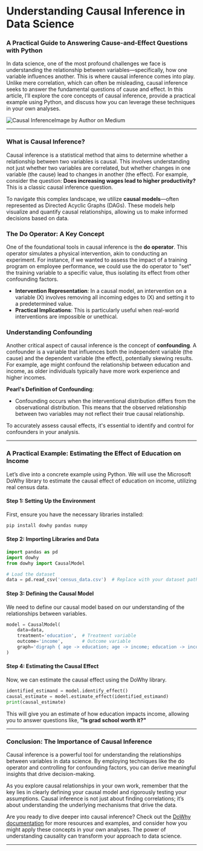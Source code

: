 # Understanding Causal Inference in Data Science
### A Practical Guide to Answering Cause-and-Effect Questions with Python

In data science, one of the most profound challenges we face is understanding the relationship between variables—specifically, how one variable influences another. This is where causal inference comes into play. Unlike mere correlation, which can often be misleading, causal inference seeks to answer the fundamental questions of cause and effect. In this article, I’ll explore the core concepts of causal inference, provide a practical example using Python, and discuss how you can leverage these techniques in your own analyses.

![Causal Inference](https://miro.medium.com/v2/resize:fit:1200/format:webp/1*F2VxD4mDqvF0kZ1o7pW1gA.png)Image by Author on Medium

* * *

### What is Causal Inference?

Causal inference is a statistical method that aims to determine whether a relationship between two variables is causal. This involves understanding not just whether two variables are correlated, but whether changes in one variable (the cause) lead to changes in another (the effect). For example, consider the question: **Does increasing wages lead to higher productivity?** This is a classic causal inference question.

To navigate this complex landscape, we utilize **causal models**—often represented as Directed Acyclic Graphs (DAGs). These models help visualize and quantify causal relationships, allowing us to make informed decisions based on data.

### The Do Operator: A Key Concept

One of the foundational tools in causal inference is the **do operator**. This operator simulates a physical intervention, akin to conducting an experiment. For instance, if we wanted to assess the impact of a training program on employee performance, we could use the do operator to "set" the training variable to a specific value, thus isolating its effect from other confounding factors.

- **Intervention Representation**: In a causal model, an intervention on a variable \(X\) involves removing all incoming edges to \(X\) and setting it to a predetermined value.
- **Practical Implications**: This is particularly useful when real-world interventions are impossible or unethical.

### Understanding Confounding

Another critical aspect of causal inference is the concept of **confounding**. A confounder is a variable that influences both the independent variable (the cause) and the dependent variable (the effect), potentially skewing results. For example, age might confound the relationship between education and income, as older individuals typically have more work experience and higher incomes.

**Pearl's Definition of Confounding**:
- Confounding occurs when the interventional distribution differs from the observational distribution. This means that the observed relationship between two variables may not reflect their true causal relationship.

To accurately assess causal effects, it's essential to identify and control for confounders in your analysis.

* * *

### A Practical Example: Estimating the Effect of Education on Income

Let’s dive into a concrete example using Python. We will use the Microsoft DoWhy library to estimate the causal effect of education on income, utilizing real census data.

#### Step 1: Setting Up the Environment

First, ensure you have the necessary libraries installed:

```bash
pip install dowhy pandas numpy
```

#### Step 2: Importing Libraries and Data

```python
import pandas as pd
import dowhy
from dowhy import CausalModel

# Load the dataset
data = pd.read_csv('census_data.csv')  # Replace with your dataset path
```

#### Step 3: Defining the Causal Model

We need to define our causal model based on our understanding of the relationships between variables.

```python
model = CausalModel(
    data=data,
    treatment='education',  # Treatment variable
    outcome='income',       # Outcome variable
    graph='digraph { age -> education; age -> income; education -> income; }'  # DAG structure
)
```

#### Step 4: Estimating the Causal Effect

Now, we can estimate the causal effect using the DoWhy library.

```python
identified_estimand = model.identify_effect()
causal_estimate = model.estimate_effect(identified_estimand)
print(causal_estimate)
```

This will give you an estimate of how education impacts income, allowing you to answer questions like, **"Is grad school worth it?"** 

* * *

### Conclusion: The Importance of Causal Inference

Causal inference is a powerful tool for understanding the relationships between variables in data science. By employing techniques like the do operator and controlling for confounding factors, you can derive meaningful insights that drive decision-making. 

As you explore causal relationships in your own work, remember that the key lies in clearly defining your causal model and rigorously testing your assumptions. Causal inference is not just about finding correlations; it’s about understanding the underlying mechanisms that drive the data.

Are you ready to dive deeper into causal inference? Check out the [DoWhy documentation](https://microsoft.github.io/dowhy/) for more resources and examples, and consider how you might apply these concepts in your own analyses. The power of understanding causality can transform your approach to data science.

* * *